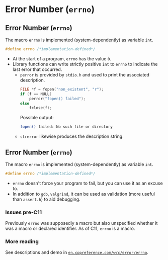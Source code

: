 # Error Number (`errno`)

## Error Number (`errno`)

The macro `errno` is implemented (system-dependently) as variable `int`.

```c
#define errno /*implementation-defined*/
```

- At the start of a program, `errno` has the value `0`.
- Library functions can write strictly positive `int` to `errno` to indicate the last error that occurred.
  - `perror` is provided by `stdio.h` and used to print the associated description.
    ```c
    FILE *f = fopen("non_existent", "r");
    if (f == NULL)
        perror("fopen() failed");
    else
        fclose(f);
    ```
    Possible output:
    ```sh
    fopen() failed: No such file or directory
    ```
  - `strerror` likewise produces the description string.

## Error Number (`errno`)

The macro `errno` is implemented (system-dependently) as variable `int`.

```c
#define errno /*implementation-defined*/
```

- `errno` doesn't force your program to fail, but you can use it as an excuse to.
- In addition to `gdb`, `valgrind`, it can be used as validation (more useful than `assert.h`) to aid debugging.

### Issues pre-C11

Previously `errno` was supposedly a macro but also unspecified whether it was a macro or declared identifier. As of C11, `errno` is a macro.

### More reading

See descriptions and demo in [`en.cppreference.com/w/c/error/errno`](https://en.cppreference.com/w/c/error/errno).
